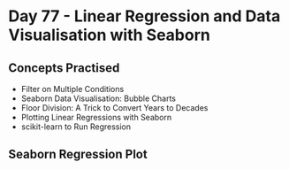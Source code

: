 # Day 77 - Linear Regression and Data Visualisation with Seaborn
## Concepts Practised
- Filter on Multiple Conditions
- Seaborn Data Visualisation: Bubble Charts
- Floor Division: A Trick to Convert Years to Decades
- Plotting Linear Regressions with Seaborn
- scikit-learn to Run Regression
## Seaborn Regression Plot